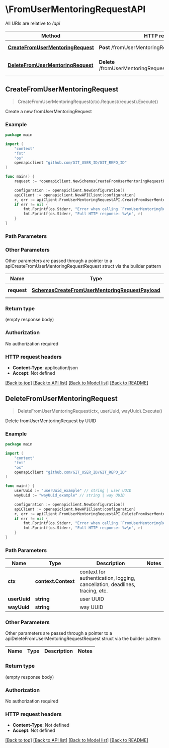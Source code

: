 # \FromUserMentoringRequestAPI

All URIs are relative to */api*

Method | HTTP request | Description
------------- | ------------- | -------------
[**CreateFromUserMentoringRequest**](FromUserMentoringRequestAPI.md#CreateFromUserMentoringRequest) | **Post** /fromUserMentoringRequests | Create a new fromUserMentoringRequest
[**DeleteFromUserMentoringRequest**](FromUserMentoringRequestAPI.md#DeleteFromUserMentoringRequest) | **Delete** /fromUserMentoringRequests/{userUuid}/{wayUuid} | Delete fromUserMentoringRequest by UUID



## CreateFromUserMentoringRequest

> CreateFromUserMentoringRequest(ctx).Request(request).Execute()

Create a new fromUserMentoringRequest

### Example

```go
package main

import (
	"context"
	"fmt"
	"os"
	openapiclient "github.com/GIT_USER_ID/GIT_REPO_ID"
)

func main() {
	request := *openapiclient.NewSchemasCreateFromUserMentoringRequestPayload("UserUuid_example", "WayUuid_example") // SchemasCreateFromUserMentoringRequestPayload | query params

	configuration := openapiclient.NewConfiguration()
	apiClient := openapiclient.NewAPIClient(configuration)
	r, err := apiClient.FromUserMentoringRequestAPI.CreateFromUserMentoringRequest(context.Background()).Request(request).Execute()
	if err != nil {
		fmt.Fprintf(os.Stderr, "Error when calling `FromUserMentoringRequestAPI.CreateFromUserMentoringRequest``: %v\n", err)
		fmt.Fprintf(os.Stderr, "Full HTTP response: %v\n", r)
	}
}
```

### Path Parameters



### Other Parameters

Other parameters are passed through a pointer to a apiCreateFromUserMentoringRequestRequest struct via the builder pattern


Name | Type | Description  | Notes
------------- | ------------- | ------------- | -------------
 **request** | [**SchemasCreateFromUserMentoringRequestPayload**](SchemasCreateFromUserMentoringRequestPayload.md) | query params | 

### Return type

 (empty response body)

### Authorization

No authorization required

### HTTP request headers

- **Content-Type**: application/json
- **Accept**: Not defined

[[Back to top]](#) [[Back to API list]](../README.md#documentation-for-api-endpoints)
[[Back to Model list]](../README.md#documentation-for-models)
[[Back to README]](../README.md)


## DeleteFromUserMentoringRequest

> DeleteFromUserMentoringRequest(ctx, userUuid, wayUuid).Execute()

Delete fromUserMentoringRequest by UUID

### Example

```go
package main

import (
	"context"
	"fmt"
	"os"
	openapiclient "github.com/GIT_USER_ID/GIT_REPO_ID"
)

func main() {
	userUuid := "userUuid_example" // string | user UUID
	wayUuid := "wayUuid_example" // string | way UUID

	configuration := openapiclient.NewConfiguration()
	apiClient := openapiclient.NewAPIClient(configuration)
	r, err := apiClient.FromUserMentoringRequestAPI.DeleteFromUserMentoringRequest(context.Background(), userUuid, wayUuid).Execute()
	if err != nil {
		fmt.Fprintf(os.Stderr, "Error when calling `FromUserMentoringRequestAPI.DeleteFromUserMentoringRequest``: %v\n", err)
		fmt.Fprintf(os.Stderr, "Full HTTP response: %v\n", r)
	}
}
```

### Path Parameters


Name | Type | Description  | Notes
------------- | ------------- | ------------- | -------------
**ctx** | **context.Context** | context for authentication, logging, cancellation, deadlines, tracing, etc.
**userUuid** | **string** | user UUID | 
**wayUuid** | **string** | way UUID | 

### Other Parameters

Other parameters are passed through a pointer to a apiDeleteFromUserMentoringRequestRequest struct via the builder pattern


Name | Type | Description  | Notes
------------- | ------------- | ------------- | -------------



### Return type

 (empty response body)

### Authorization

No authorization required

### HTTP request headers

- **Content-Type**: Not defined
- **Accept**: Not defined

[[Back to top]](#) [[Back to API list]](../README.md#documentation-for-api-endpoints)
[[Back to Model list]](../README.md#documentation-for-models)
[[Back to README]](../README.md)

